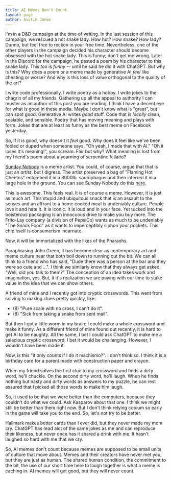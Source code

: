 ```yaml
---
title: AI Memes Don't Count
layout: page
author: Austin Jones
---
```


<!-- intro about the poem -->
I'm in a D&D campaign at the time of writing.
In the last session of this campaign, we rescued a hot snake lady.
How hot?
How snake?
How lady?
Dunno, but feel free to reckon in your free time.
Nevertheless, one of the other players in the campaign decided his character should become obsessed with the hot snake lady.
This is funny; don't get me wrong.
Later in the Discord for the campaign, he pasted a poem by his character to this snake lady.
This _too_ is _funny_ -- until he said he did it with ChatGPT.
But why is this?
Why does a poem or a meme made by generative AI _feel_ like cheating or worse?
And why is this loss of value orthogonal to the quality of the art?

I write code professionally.
I write poetry as a hobby.
I write jokes to the chagrin of all my friends.
Gathering up all the appeal to authority I can muster as an author of this post you are reading, I think I have a decent eye for what is good in these media.
Maybe I don't know what is "great", but I can spot good.
Generative AI writes _good_ stuff.
Code that is *locally* clean, scalable, and sensible.
Poetry that has moving meaning and plays with form.
Jokes that are at least as funny as the best meme on Facebook yesterday.

So, if it is good, why doesn't it _feel_ good.
Why does it feel like we've been fooled or duped when someone says, "Oh yeah, I made that with AI."
"Oh it loses it's meaning!", you scream.
Fair but why?
What meaning is lost from my friend's poem about a yearning of serpentine fellatio?

<!-- Cheetos in acrylic -->
[Sunday Nobody](https://www.sundaynobody.com/) is a meme artist.
You could, of course, argue that that is just an _artist_, but I digress.
The artist preserved a bag of "Flaming Hot Cheetos" entombed it in a 3000lb. sarcophagus and then interred it in a large hole in the ground.
You can see Sunday Nobody do this [here](https://www.tiktok.com/@sunday.nobody.art/video/7162587340274240810).

This is awesome.
This feels real.
It is of course a meme.
However, it is just as much art.
This stupid and ubiquitous snack that is an assault to the senses and an affront to a home cooked meal is undeniably culture.
People love it and hate it.
It is iconic.
It is loud and in your face.
Yet tucked into the boisterous packaging is an innocuous drive to make you buy more.
The Frito-Lay company (a division of PepsiCo) wants as much to be undeniably "The Snack Food" as it wants to imperceptibly siphon your pockets.
This chip itself is consumerism incarnate.

Now, it will be immortalized with the likes of the Pharaohs.

<!-- art is running out the bit -->
Paraphrasing John Green, it has become clear as contemporary art and meme culture near that both boil down to running out the bit.
We can all think to a friend who has said, "Dude there was a person at the bar and they were so cute and ...".
I think we similarly know that they always get asked, "Well, did you talk to them?"
The conception of an idea takes work and imagination, yes.
But, it it's realization we are paying with our time to stake value in the idea that we can show others.

<!-- crude crossword -->
A friend of mine and I recently got into cryptic crosswords.
This went from solving to making clues pretty quickly, like:

- (8) "Pure scale with no cross, I can't do it".
- (8) "Sick from taking a snake from sent mail".

But then I got a little worm in my brain: I could make a whole crossword and make it funny.
As a different friend of mine found out recently, it is hard to get AI to be naughty.
All the same, I bet I could ask ChatGPT to make me a salacious cryptic crossword.
I bet it would be challenging.
However, I wouldn't have been made it.

Now, is this "it only counts if I do it machismo?".
I don't think so.
I think it is a birthday card for a parent made with construction paper and crayon.

When my friend solves the first clue to my crossword and finds a dirty word, he'll chuckle.
On the second dirty word, he'll laugh.
When he finds nothing but nasty and dirty words as answers to my puzzle, he can rest assured that I picked all those words to make him laugh.

<!-- The hands that make something make it worth something -->
So, it used to be that we were better than the computers, because they couldn't do what we could.
Ask Kasparov about that one.
I think we might still be better than them right now.
But I don't think relying copium so early in the game will take you to the end.
So, let's not try to be better.

Hallmark makes better cards than I ever did, but they never made my mom cry.
ChatGPT has read alot of the same jokes as me and can reproduce their likeness, but never once has it shared a drink with me.
It hasn't laughed so hard with me that we cry.

So, AI memes don't count because memes are supposed to be small units of culture that move about.
Memes and their creators have never met you, but they are just as human.
The shared human condition, the commitment to the bit, the use of our short time here to laugh together is what a meme is caching in.
AI memes will get good, but they will never count.
